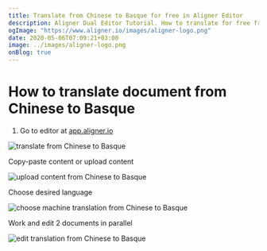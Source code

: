 ```yaml
---
title: Translate from Chinese to Basque for free in Aligner Editor
description: Aligner Dual Editor Tutorial. How to translate for free from Chinese to Basque. Aligner is multilingual document management platform. 
ogImage: "https://www.aligner.io/images/aligner-logo.png"
date: 2020-05-06T07:09:21+03:00
image: ../images/aligner-logo.png
onBlog: true
---
```


# How to translate document from Chinese to Basque

1. Go to editor at [app.aligner.io](https://app.aligner.io "Aligner App web page")

![translate from Chinese to Basque](../aligner-blank-editor.png "translate from Chinese to Basque")

Copy-paste content or upload content

![upload content from Chinese to Basque](../aligner-uploaded-document.png "upload content from Chinese to Basque")

Choose desired language

![choose machine translation from Chinese to Basque](../aligner-language-dropdown.png "choose machine translation from Chinese to Basque")

Work and edit 2 documents in parallel

![edit translation from Chinese to Basque](../aligner-double-sitded-editor.png "edit translation from Chinese to Basque")

